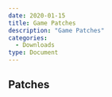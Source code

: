 ```yaml
---
date: 2020-01-15
title: Game Patches
description: "Game Patches"
categories:
  - Downloads
type: Document
---
```

## Patches


